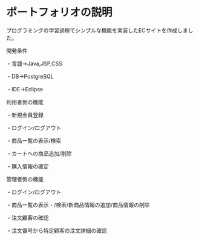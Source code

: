 # ポートフォリオの説明
プログラミングの学習過程でシンプルな機能を実装したECサイトを作成しました。

開発条件

・言語→Java,JSP,CSS

・DB→PostgreSQL

・IDE→Eclipse



利用者側の機能

・新規会員登録

・ログイン/ログアウト

・商品一覧の表示/検索

・カートへの商品追加/削除

・購入情報の確定

管理者側の機能

・ログイン/ログアウト

・商品一覧の表示・/検索/新商品情報の追加/商品情報の削除

・注文顧客の確認

・注文番号から特定顧客の注文詳細の確認


